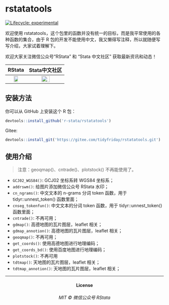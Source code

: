 
<!-- README.md is generated from README.Rmd. Please edit that file -->

# rstatatools

<!-- badges: start -->

[![Lifecycle:
experimental](https://img.shields.io/badge/lifecycle-experimental-orange.svg)](https://www.tidyverse.org/lifecycle/#experimental)
<!-- badges: end -->

欢迎使用
rstatatools，这个包里的函数并没有统一的目标，而是我平常使用的各种函数的集合，由于
R
包的开发不能使用中文，我又懒得写注释，所以就随便写写介绍，大家试着理解下。

欢迎大家关注微信公众号“RStata” 和 “Stata 中文社区” 获取最新资讯和动态！

| RStata | Stata中文社区 |
|:--:|:--:|
| <img src="https://mdniceczx.oss-cn-beijing.aliyuncs.com/image_20201120143454.png" width="50%"/> | <img src="https://mdniceczx.oss-cn-beijing.aliyuncs.com/image_20201120143508.png" width="50%"/> |

## 安装方法

你可以从 GitHub 上安装这个 R 包：

``` r
devtools::install_github('r-stata/rstatatools')
```

Gitee:

``` r
devtools::install_git('https://gitee.com/tidyfriday/rstatatools.git')
```

## 使用介绍

> 注意：geoqmap()、cntrade()、plotstock() 不再能使用了。

- `GCJ02_WGS84()`: GCJ02 坐标系转 WGS84 坐标系；
- `addrswm()`: 给图片添加微信公众号 RStata 水印；
- `cn_ngrams()`: 中文文本的 n-grams 分词 token 函数，用于
  tidyr::unnest_token() 函数里面；
- `cnseg_tokenfun()`: 中文文本的分词 token 函数，用于
  tidyr::unnest_token() 函数里面；
- `cntrade()`: 不再可用；
- `gdmap()`: 高德地图的瓦片图层，leaflet 相关；
- `gdmap_annotion()`: 高德地图的瓦片图层，leaflet 相关；
- `geoqmap()`: 不再可用；
- `get_coords()`: 使用高德地图进行地理编码；
- `get_coords_bd()`: 使用百度地图进行地理编码；
- `plotstock()`: 不再可用
- `tdtmap()`: 天地图的瓦片图层，leaflet 相关；
- `tdtmap_annotion()`: 天地图的瓦片图层，leaflet 相关；

------------------------------------------------------------------------

<h4 align="center">

License
</h4>

<h6 align="center">

MIT © 微信公众号 RStata
</h6>
